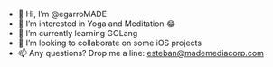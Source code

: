 - 👋 Hi, I’m @egarroMADE
- 👀 I’m interested in Yoga and Meditation 😂
- 🌱 I’m currently learning GOLang
- 💞️ I’m looking to collaborate on some iOS projects 
- 📫 Any questions? Drop me a line: esteban@mademediacorp.com

<!---
egarroMADE/egarroMADE is a ✨ special ✨ repository because its `README.md` (this file) appears on your GitHub profile.
You can click the Preview link to take a look at your changes.
--->
